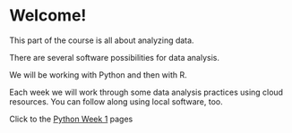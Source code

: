 # Welcome!

This part of the course is all about analyzing data.

There are several software possibilities for data analysis.

We will be working with Python and then with R.

Each week we will work through some data analysis practices using 
cloud resources. You can follow along using local software, too.

Click to the [Python Week 1](python.ipyn) pages
